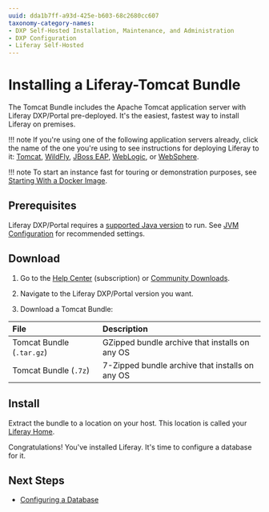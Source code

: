 ```yaml
---
uuid: dda1b7ff-a93d-425e-b603-68c2680cc607
taxonomy-category-names:
- DXP Self-Hosted Installation, Maintenance, and Administration
- DXP Configuration
- Liferay Self-Hosted
---
```

# Installing a Liferay-Tomcat Bundle

The Tomcat Bundle includes the Apache Tomcat application server with Liferay DXP/Portal pre-deployed. It's the easiest, fastest way to install Liferay on premises.

!!! note
    If you're using one of the following application servers already, click the name of the one you're using to see instructions for deploying Liferay to it: [Tomcat](./installing-liferay-on-an-application-server/installing-on-tomcat.md), [WildFly](./installing-liferay-on-an-application-server/installing-on-wildfly.md), [JBoss EAP](./installing-liferay-on-an-application-server/installing-on-jboss-eap.md), [WebLogic](./installing-liferay-on-an-application-server/installing-on-weblogic.md), or [WebSphere](./installing-liferay-on-an-application-server/installing-on-websphere.md).

!!! note
    To start an instance fast for touring or demonstration purposes, see [Starting With a Docker Image](../../getting-started/starting-with-a-docker-image.md).

## Prerequisites

Liferay DXP/Portal requires a [supported Java version](https://help.liferay.com/hc/en-us/articles/4411310034829-Liferay-DXP-Quarterly-Releases-Compatibility-Matrix) to run. See [JVM Configuration](../reference/jvm-configuration.md) for recommended settings.

## Download

1. Go to the [Help Center](https://help.liferay.com/hc) (subscription) or [Community Downloads](https://www.liferay.com/downloads-community).

1. Navigate to the Liferay DXP/Portal version you want.

1. Download a Tomcat Bundle:

| File                      | Description                                     |
| :------------------------ | :---------------------------------------------- |
| Tomcat Bundle (`.tar.gz`) | GZipped bundle archive that installs on any OS  |
| Tomcat Bundle (`.7z`)     | 7-Zipped bundle archive that installs on any OS |

## Install

Extract the bundle to a location on your host. This location is called your [Liferay Home](../reference/liferay-home.md).

Congratulations! You've installed Liferay. It's time to configure a database for it.

## Next Steps

- [Configuring a Database](./configuring-a-database.md)
